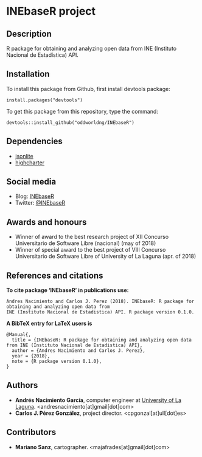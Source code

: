 # INEbaseR project

## Description

R package for obtaining and analyzing open data from INE (Instituto Nacional de Estadística) API.

## Installation

To install this package from Github, first install devtools package:

```
install.packages("devtools")
```

To get this package from this repository, type the command:

```
devtools::install_github("oddworldng/INEbaseR")
```

## Dependencies

* [jsonlite](https://cran.r-project.org/web/packages/jsonlite/index.html)
* [highcharter](https://cran.r-project.org/web/packages/highcharter/index.html)

## Social media

* Blog: [INEbaseR](https://inebaser.wordpress.com/) 
* Twitter: [@INEbaseR](https://twitter.com/INEbaseR)

## Awards and honours

* Winner of award to the best research project of XII Concurso Universitario de Software Libre (nacional) (may of 2018)
* Winner of special award to the best project of VIII Concurso Universitario de Software Libre of University of La Laguna (apr. of 2018)

## References and citations

**To cite package ‘INEbaseR’ in publications use:**

```
Andres Nacimiento and Carlos J. Perez (2018). INEbaseR: R package for obtaining and analyzing open data from
INE (Instituto Nacional de Estadistica) API. R package version 0.1.0.
```

**A BibTeX entry for LaTeX users is**

```
@Manual{,
  title = {INEbaseR: R package for obtaining and analyzing open data from INE (Instituto Nacional de Estadistica) API},
  author = {Andres Nacimiento and Carlos J. Perez},
  year = {2018},
  note = {R package version 0.1.0},
}
```

## Authors
* **Andrés Nacimiento García**, computer engineer at [University of La Laguna](https://ull.es/). <andresnacimiento[at]gmail[dot]com>
* **Carlos J. Pérez González**, project director. <cpgonzal[at]ull[dot]es>

## Contributors
* **Mariano Sanz**, cartographer. <majafrades[at]gmail[dot]com>
